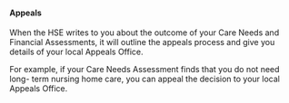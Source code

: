 ####  Appeals

When the HSE writes to you about the outcome of your Care Needs and Financial
Assessments, it will outline the appeals process and give you details of your
local Appeals Office.

For example, if your Care Needs Assessment finds that you do not need long-
term nursing home care, you can appeal the decision to your local Appeals
Office.
